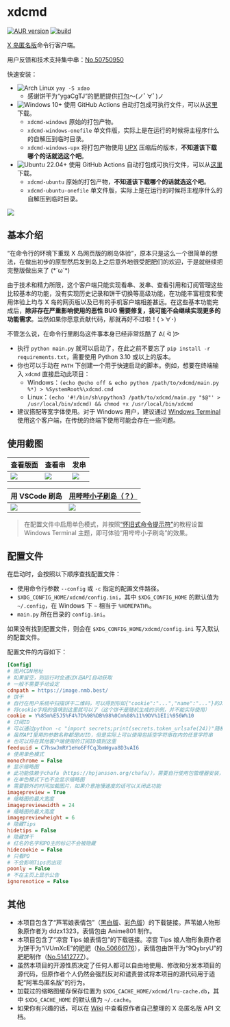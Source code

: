 # xdcmd

[![AUR version](https://img.shields.io/aur/version/xdao)](https://aur.archlinux.org/packages/xdao) [![build](https://github.com/TransparentLC/xdcmd/actions/workflows/build.yml/badge.svg)](https://github.com/TransparentLC/xdcmd/actions/workflows/build.yml)

[X 岛匿名版](https://nmbxd.com/)命令行客户端。

用户反馈和技术支持集中串：[No.50750950](https://nmbxd.com/t/50750950)

快速安装：

* ![Arch Linux](https://img.shields.io/badge/Arch%20Linux-333?logo=archlinux) `yay -S xdao`
  * 感谢饼干为“ygaCgTJ”的肥肥提供[打包](https://aur.archlinux.org/packages/xdao)～(ノﾟ∀ﾟ)ノ
* ![Windows 10+](https://img.shields.io/badge/Windows-10+-06b?logo=windows) 使用 GitHub Actions 自动打包成可执行文件，可以从[这里](https://nightly.link/TransparentLC/xdcmd/workflows/build/master)下载。
  * `xdcmd-windows` 原始的打包产物。
  * `xdcmd-windows-onefile` 单文件版，实际上是在运行的时候将主程序什么的自解压到临时目录。
  * `xdcmd-windows-upx` 将打包产物使用 [UPX](https://upx.github.io/) 压缩后的版本，**不知道该下载哪个的话就选这个吧**。
* ![Ubuntu 22.04+](https://img.shields.io/badge/Ubuntu-22.04+-e52?logo=ubuntu) 使用 GitHub Actions 自动打包成可执行文件，可以从[这里](https://nightly.link/TransparentLC/xdcmd/workflows/build/master)下载。
    * `xdcmd-ubuntu` 原始的打包产物，**不知道该下载哪个的话就选这个吧**。
    * `xdcmd-ubuntu-onefile` 单文件版，实际上是在运行的时候将主程序什么的自解压到临时目录。

![](https://user-images.githubusercontent.com/47057319/182030427-6c75ec92-f808-4cbc-8102-2c868db33093.png)

## 基本介绍

“在命令行的环境下重现 X 岛网页版的刷岛体验”，原本只是这么一个很简单的想法，在做出初步的原型然后发到岛上之后意外地很受肥肥们的欢迎，于是就继续把完整版做出来了 (\*´ω`\*)

由于技术和精力所限，这个客户端只能实现看串、发串、查看引用和订阅管理这些比较基本的功能，没有实现历史记录和饼干切换等高级功能，在功能丰富程度和使用体验上均与 X 岛的网页版以及已有的手机客户端相差甚远。在这些基本功能完成后，**除非存在严重影响使用的恶性 BUG 需要修复，我可能不会继续实现更多的功能需求**。当然如果你愿意贡献代码，那就再好不过啦！(ゝ∀･)

不管怎么说，在命令行里刷岛这件事本身已经非常炫酷了 ᕕ( ᐛ )ᕗ

* 执行 `python main.py` 就可以启动了，在此之前不要忘了 `pip install -r requirements.txt`，需要使用 Python 3.10 或以上的版本。
* 你也可以手动在 `PATH` 下创建一个用于快速启动的脚本。例如，想要在终端输入 `xdcmd` 直接启动此项目：
  * Windows：`(echo @echo off & echo python /path/to/xdcmd/main.py %*) > %SystemRoot%\xdcmd.cmd`
  * Linux：`(echo '#!/bin/sh\npython3 /path/to/xdcmd/main.py "$@"' > /usr/local/bin/xdcmd) && chmod +x /usr/local/bin/xdcmd`
* 建议搭配等宽字体使用。对于 Windows 用户，建议通过 [Windows Terminal](https://apps.microsoft.com/store/detail/windows-terminal/9N0DX20HK701) 使用这个客户端，在传统的终端下使用可能会存在一些问题。

## 使用截图

| 查看版面 | 查看串 | 发串 |
| --- | --- | --- |
| ![](https://user-images.githubusercontent.com/47057319/182030800-f2d3fce9-5581-433c-8cb5-ed04acd2fe7b.png) | ![](https://user-images.githubusercontent.com/47057319/182030803-62d1259f-f7af-4c68-a015-81711f41493d.png) | ![](https://user-images.githubusercontent.com/47057319/182030805-cfb44b6d-09dc-48cf-af52-fe4de2abd6e3.png) |

| 用 VSCode 刷岛 | [用哔哔小子刷岛（？）](https://m.weibo.cn/detail/4797497303630002) |
| --- | --- |
| ![](https://user-images.githubusercontent.com/47057319/185427750-ffa91eb4-0e93-4afe-bfdb-34ce8df430d3.png) | ![](https://user-images.githubusercontent.com/47057319/182030806-dbe8943c-931b-4adf-8776-4628f63ad38e.png) |

> 在配置文件中启用单色模式，并按照[“怀旧式命令提示符”](https://docs.microsoft.com/zh-cn/windows/terminal/custom-terminal-gallery/retro-command-prompt)的教程设置 Windows Terminal 主题，即可体验“用哔哔小子刷岛”的效果。

## 配置文件

在启动时，会按照以下顺序查找配置文件：

* 使用命令行参数 `--config` 或 `-c` 指定的配置文件路径。
* `$XDG_CONFIG_HOME/xdcmd/config.ini`，其中 `$XDG_CONFIG_HOME` 的默认值为 `~/.config`，在 Windows 下 `~` 相当于 `%HOMEPATH%`。
* `main.py` 所在目录的 `config.ini`。

如果没有找到配置文件，则会在 `$XDG_CONFIG_HOME/xdcmd/config.ini` 写入默认的配置文件。

配置文件的内容如下：

```ini
[Config]
# 图片CDN地址
# 如果留空，则运行时会通过X岛API自动获取
# 一般不需要手动设定
cdnpath = https://image.nmb.best/
# 饼干
# 自行在用户系统中扫描饼干二维码，可以得到形如{"cookie":"...","name":"..."}的JSON数据
# 将cookie字段的值填到这里就可以了（这个饼干是随机生成的示例，并不能实际使用）
cookie = Y%85m%E5J5%F4%7D%98%DB%98%0Cm%08%11%9DV%1EIi%956W%10
# 订阅ID
# 可以通过python -c "import secrets;print(secrets.token_urlsafe(24))"随机生成一个
# 虽然API里用的参数名称都是UUID，但是实际上可以使用包括空字符串在内的任意字符串
# 也可以将在其他客户端使用的订阅ID填到这里
feeduuid = C7hswJmRY1eHo6FfCqJbmWgva8D3vAI6
# 使用单色模式
monochrome = False
# 显示缩略图
# 此功能依赖于chafa（https://hpjansson.org/chafa/），需要自行使用包管理器安装，或下载可执行文件并放在PATH环境变量包含的路径下
# 在单色模式下也不会显示缩略图
# 需要额外的时间加载图片，如果介意拖慢速度的话可以关闭此功能
imagepreview = True
# 缩略图的最大宽度
imagepreviewwidth = 24
# 缩略图的最大高度
imagepreviewheight = 6
# 隐藏Tips
hidetips = False
# 隐藏饼干
# 红名的名字和PO主的标记不会被隐藏
hidecookie = False
# 只看PO
# 不会影响Tips的出现
poonly = False
# 不在主页上显示公告
ignorenotice = False
```

## 其他

* 本项目包含了“芦苇娘表情包”（[黑白版](https://www.acfun.cn/a/ac10200508)、[彩色版](https://www.acfun.cn/a/ac15661021)）的下载链接。芦苇娘人物形象原作者为 ddzx1323，表情包由 Anime801 制作。
* 本项目包含了“凉宫 Tips 娘表情包”的下载链接。凉宫 Tips 娘人物形象原作者为饼干为“iVUmXcE”的肥肥（[No.50666176](https://nmbxd.com/t/50666176)），表情包由饼干为“9QybryU”的肥肥制作（[No.51412777](https://nmbxd.com/t/51412777)）。
* 虽然本项目的开源性质决定了任何人都可以自由地使用、修改和分发本项目的源代码，但原作者个人仍然会强烈反对和谴责尝试将本项目的源代码用于适配“阿苇岛匿名版”的行为。
* 加载过的缩略图缓存保存位置为 `$XDG_CACHE_HOME/xdcmd/lru-cache.db`，其中 `$XDG_CACHE_HOME` 的默认值为 `~/.cache`。
* 如果你有兴趣的话，可以在 [Wiki](https://github.com/TransparentLC/xdcmd/wiki/%E8%87%AA%E5%B7%B1%E6%95%B4%E7%90%86%E7%9A%84-X-%E5%B2%9B%E5%8C%BF%E5%90%8D%E7%89%88-API-%E6%96%87%E6%A1%A3) 中查看原作者自己整理的 X 岛匿名版 API 文档。
